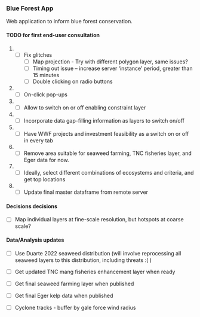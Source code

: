 ### Blue Forest App

Web application to inform blue forest conservation.

#### TODO for first end-user consultation

1. - [ ] Fix glitches
      - [ ]	Map projection
              - Try with different polygon layer, same issues?
      - [ ] Timing out issue – increase server ‘instance’ period, greater than 15 minutes
      - [ ] Double clicking on radio buttons
 
2. - [ ] On-click pop-ups

3. - [ ] Allow to switch on or off enabling constraint layer

4. - [ ] Incorporate data gap-filling information as layers to switch on/off

5. - [ ] Have WWF projects and investment feasibility as a switch on or off in every tab

6. - [ ] Remove area suitable for seaweed farming, TNC fisheries layer, and Eger data for now.

7. - [ ] Ideally, select different combinations of ecosystems and criteria, and get top locations

8. - [ ] Update final master dataframe from remote server

#### Decisions decisions

- [ ] Map individual layers at fine-scale resolution, but hotspots at coarse scale? 

#### Data/Analysis updates 

- [ ] Use Duarte 2022 seaweed distribution (will involve reprocessing all seaweed layers to this distribution, including threats :( )
- [ ] Get updated TNC mang fisheries enhancement layer when ready
- [ ] Get final seaweed farming layer when published
- [ ] Get final Eger kelp data when published
- [ ] Cyclone tracks - buffer by gale force wind radius

